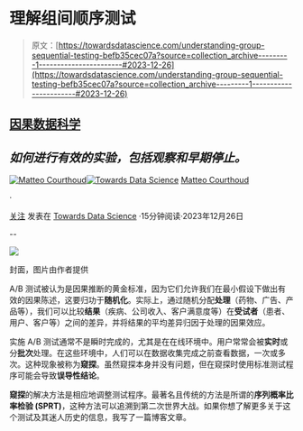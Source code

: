 # 理解组间顺序测试

> 原文：[https://towardsdatascience.com/understanding-group-sequential-testing-befb35cec07a?source=collection_archive---------1-----------------------#2023-12-26](https://towardsdatascience.com/understanding-group-sequential-testing-befb35cec07a?source=collection_archive---------1-----------------------#2023-12-26)

## [因果数据科学](https://towardsdatascience.com/tagged/causal-data-science)

## *如何进行有效的实验，包括观察和早期停止。*

[](https://medium.com/@matteo.courthoud?source=post_page-----befb35cec07a--------------------------------)[![Matteo Courthoud](../Images/d873eab35a0cf9fc696658c0bee16b33.png)](https://medium.com/@matteo.courthoud?source=post_page-----befb35cec07a--------------------------------)[](https://towardsdatascience.com/?source=post_page-----befb35cec07a--------------------------------)[![Towards Data Science](../Images/a6ff2676ffcc0c7aad8aaf1d79379785.png)](https://towardsdatascience.com/?source=post_page-----befb35cec07a--------------------------------) [Matteo Courthoud](https://medium.com/@matteo.courthoud?source=post_page-----befb35cec07a--------------------------------)

·

[关注](https://medium.com/m/signin?actionUrl=https%3A%2F%2Fmedium.com%2F_%2Fsubscribe%2Fuser%2F666130fb420f&operation=register&redirect=https%3A%2F%2Ftowardsdatascience.com%2Funderstanding-group-sequential-testing-befb35cec07a&user=Matteo+Courthoud&userId=666130fb420f&source=post_page-666130fb420f----befb35cec07a---------------------post_header-----------) 发表在 [Towards Data Science](https://towardsdatascience.com/?source=post_page-----befb35cec07a--------------------------------) ·15分钟阅读·2023年12月26日[](https://medium.com/m/signin?actionUrl=https%3A%2F%2Fmedium.com%2F_%2Fvote%2Ftowards-data-science%2Fbefb35cec07a&operation=register&redirect=https%3A%2F%2Ftowardsdatascience.com%2Funderstanding-group-sequential-testing-befb35cec07a&user=Matteo+Courthoud&userId=666130fb420f&source=-----befb35cec07a---------------------clap_footer-----------)

--

[](https://medium.com/m/signin?actionUrl=https%3A%2F%2Fmedium.com%2F_%2Fbookmark%2Fp%2Fbefb35cec07a&operation=register&redirect=https%3A%2F%2Ftowardsdatascience.com%2Funderstanding-group-sequential-testing-befb35cec07a&source=-----befb35cec07a---------------------bookmark_footer-----------)![](../Images/36e109332a0572fb79582557617c167a.png)

封面，图片由作者提供

A/B 测试被认为是因果推断的黄金标准，因为它们允许我们在最小假设下做出有效的因果陈述，这要归功于**随机化**。实际上，通过随机分配**处理**（药物、广告、产品等），我们可以比较**结果**（疾病、公司收入、客户满意度等）在**受试者**（患者、用户、客户等）之间的差异，并将结果的平均差异归因于处理的因果效应。

实施 A/B 测试通常不是瞬时完成的，尤其是在在线环境中。用户常常会被**实时**或分**批次**处理。在这些环境中，人们可以在数据收集完成之前查看数据，一次或多次。这种现象被称为**窥探**。虽然窥探本身并没有问题，但在窥探时使用标准测试程序可能会导致**误导性结论**。

**窥探**的解决方法是相应地调整测试程序。最著名且传统的方法是所谓的**序列概率比率检验 (SPRT)**，这种方法可以追溯到第二次世界大战。如果你想了解更多关于这个测试及其迷人历史的信息，我写了一篇博客文章。
